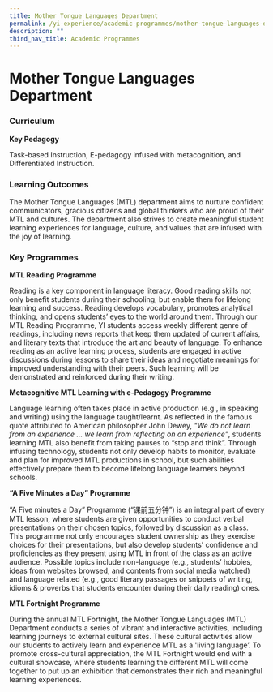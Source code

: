 ```yaml
---
title: Mother Tongue Languages Department
permalink: /yi-experience/academic-programmes/mother-tongue-languages-department/
description: ""
third_nav_title: Academic Programmes
---
```

# **Mother Tongue Languages Department**

### Curriculum

**Key Pedagogy**

Task-based Instruction, E-pedagogy infused with metacognition, and Differentiated Instruction.

### Learning Outcomes

The Mother Tongue Languages (MTL) department aims to nurture confident communicators, gracious citizens and global thinkers who are proud of their MTL and cultures. The department also strives to create meaningful student learning experiences for language, culture, and values that are infused with the joy of learning.

### Key Programmes

**MTL Reading Programme**

Reading is a key component in language literacy. Good reading skills not only benefit students during their schooling, but enable them for lifelong learning and success. Reading develops vocabulary, promotes analytical thinking, and opens students’ eyes to the world around them. Through our MTL Reading Programme, YI students access weekly different genre of readings, including news reports that keep them updated of current affairs, and literary texts that introduce the art and beauty of language. To enhance reading as an active learning process, students are engaged in active discussions during lessons to share their ideas and negotiate meanings for improved understanding with their peers. Such learning will be demonstrated and reinforced during their writing.

**Metacognitive MTL Learning with e-Pedagogy Programme**

Language learning often takes place in active production (e.g., in speaking and writing) using the language taught/learnt. As reflected in the famous quote attributed to American philosopher John Dewey, _"We do not learn from an experience … we learn from reflecting on an experience"_, students learning MTL also benefit from taking pauses to “stop and think”. Through infusing technology, students not only develop habits to monitor, evaluate and plan for improved MTL productions in school, but such abilities effectively prepare them to become lifelong language learners beyond schools.

**“A Five Minutes a Day” Programme**

“A Five minutes a Day” Programme (“课前五分钟”) is an integral part of every MTL lesson, where students are given opportunities to conduct verbal presentations on their chosen topics, followed by discussion as a class. This programme not only encourages student ownership as they exercise choices for their presentations, but also develop students’ confidence and proficiencies as they present using MTL in front of the class as an active audience. Possible topics include non-language (e.g., students’ hobbies, ideas from websites browsed, and contents from social media watched) and language related (e.g., good literary passages or snippets of writing, idioms & proverbs that students encounter during their daily reading) ones.

**MTL Fortnight Programme**

During the annual MTL Fortnight, the Mother Tongue Languages (MTL) Department conducts a series of vibrant and interactive activities, including learning journeys to external cultural sites. These cultural activities allow our students to actively learn and experience MTL as a 'living language’. To promote cross-cultural appreciation, the MTL Fortnight would end with a cultural showcase, where students learning the different MTL will come together to put up an exhibition that demonstrates their rich and meaningful learning experiences.
